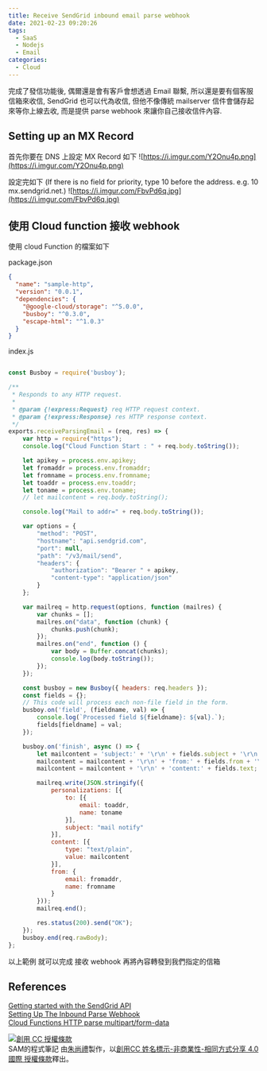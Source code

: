```yaml
---
title: Receive SendGrid inbound email parse webhook
date: 2021-02-23 09:20:26
tags:
  - SaaS
  - Nodejs
  - Email
categories:
  - Cloud
---
```


完成了發信功能後, 偶爾還是會有客戶會想透過 Email 聯繫, 所以還是要有個客服信箱來收信, SendGrid 也可以代為收信, 但他不像傳統 mailserver 信件會儲存起來等你上線去收, 而是提供 parse webhook 來讓你自己接收信件內容.

<!--more-->

## Setting up an MX Record
首先你要在 DNS 上設定 MX Record 如下
![https://i.imgur.com/Y2Onu4p.png](https://i.imgur.com/Y2Onu4p.png)

設定完如下 (If there is no field for priority, type 10 before the address. e.g. 10 mx.sendgrid.net.)
![https://i.imgur.com/FbvPd6q.jpg](https://i.imgur.com/FbvPd6q.jpg)

## 使用 Cloud function 接收 webhook
使用 cloud Function 的檔案如下  

package.json
``` json
{
  "name": "sample-http",
  "version": "0.0.1",
  "dependencies": {
    "@google-cloud/storage": "^5.0.0",
    "busboy": "^0.3.0",
    "escape-html": "^1.0.3"
  }
}
```

index.js
``` js

const Busboy = require('busboy');

/**
 * Responds to any HTTP request.
 *
 * @param {!express:Request} req HTTP request context.
 * @param {!express:Response} res HTTP response context.
 */
exports.receiveParsingEmail = (req, res) => {
    var http = require("https");
    console.log("Cloud Function Start : " + req.body.toString());

    let apikey = process.env.apikey;
    let fromaddr = process.env.fromaddr;
    let fromname = process.env.fromname;
    let toaddr = process.env.toaddr;
    let toname = process.env.toname;
    // let mailcontent = req.body.toString();

    console.log("Mail to addr=" + req.body.toString());

    var options = {
        "method": "POST",
        "hostname": "api.sendgrid.com",
        "port": null,
        "path": "/v3/mail/send",
        "headers": {
            "authorization": "Bearer " + apikey,
            "content-type": "application/json"
        }
    };

    var mailreq = http.request(options, function (mailres) {
        var chunks = [];
        mailres.on("data", function (chunk) {
            chunks.push(chunk);
        });
        mailres.on("end", function () {
            var body = Buffer.concat(chunks);
            console.log(body.toString());
        });
    });

    const busboy = new Busboy({ headers: req.headers });
    const fields = {};
    // This code will process each non-file field in the form.
    busboy.on('field', (fieldname, val) => {
        console.log(`Processed field ${fieldname}: ${val}.`);
        fields[fieldname] = val;
    });

    busboy.on('finish', async () => {
        let mailcontent = 'subject:' + '\r\n' + fields.subject + '\r\n';
        mailcontent = mailcontent + '\r\n' + 'from:' + fields.from + '\r\n';
        mailcontent = mailcontent + '\r\n' + 'content:' + fields.text;

        mailreq.write(JSON.stringify({
            personalizations: [{
                to: [{
                    email: toaddr,
                    name: toname
                }],
                subject: "mail notify"
            }],
            content: [{
                type: "text/plain",
                value: mailcontent
            }],
            from: {
                email: fromaddr,
                name: fromname
            }
        }));
        mailreq.end();

        res.status(200).send("OK");
    });
    busboy.end(req.rawBody);
};
```

以上範例 就可以完成 接收 webhook 再將內容轉發到我們指定的信箱

## References
[Getting started with the SendGrid API](https://sendgrid.com/docs/for-developers/sending-email/api-getting-started/)  
[Setting Up The Inbound Parse Webhook](https://sendgrid.com/docs/for-developers/parsing-email/setting-up-the-inbound-parse-webhook/)  
[Cloud Functions HTTP parse multipart/form-data](https://cloud.google.com/functions/docs/samples/functions-http-form-data#functions_http_form_data-nodejs)  
  
<a rel="license" href="http://creativecommons.org/licenses/by-nc-sa/4.0/"><img alt="創用 CC 授權條款" style="border-width:0" src="https://i.creativecommons.org/l/by-nc-sa/4.0/88x31.png" /></a><br /><span xmlns:dct="http://purl.org/dc/terms/" property="dct:title">SAM的程式筆記 </span>由<a xmlns:cc="http://creativecommons.org/ns#" href="https://blog.samzhu.dev/" property="cc:attributionName" rel="cc:attributionURL">朱尚禮</a>製作，以<a rel="license" href="http://creativecommons.org/licenses/by-nc-sa/4.0/">創用CC 姓名標示-非商業性-相同方式分享 4.0 國際 授權條款</a>釋出。